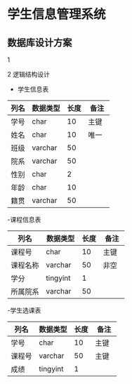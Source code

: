 # 学生信息管理系统
## 数据库设计方案
1

2 逻辑结构设计
- 学生信息表

| 列名 | 数据类型 | 长度 | 备注 |
|------|--------|------|------|
| 学号 | char    | 10  |主键  |  
| 姓名 | char    | 10  |唯一  |  
| 班级 | varchar | 50  |   |  
| 院系 | varchar | 50  |   |  
| 性别 | char    | 2   |   |  
| 年龄 | char    | 10  |   |  
| 籍贯 | varchar | 50  |   |

-课程信息表

| 列名 | 数据类型 | 长度 | 备注 |  
|------|--------|------|------|  
| 课程号 | char   | 10  |主键  |  
| 课程名称 | varchar | 50  |非空  |  
| 学分 | tingyint | 1  |   |  
| 所属院系 | varchar    | 50   |   |  

-学生选课表

| 列名 | 数据类型 | 长度 | 备注 |  
|------|--------|------|------|  
| 学号 | char   | 10  |主键  |  
| 课程号 | varchar | 50  | 主键  |  
| 成绩 | tingyint | 1  |   |  

